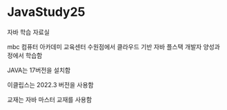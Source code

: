 # JavaStudy25
자바 학습 자료실

mbc 컴퓨터 아카데미 교육센터 수원점에서 클라우드 기반 자바 플스택 개발자 양성과정에서 학습함

JAVA는 17버전을 설치함

이클립스는 2022.3 버전을 사용함

교재는 자바 마스터 교재를 사용함
